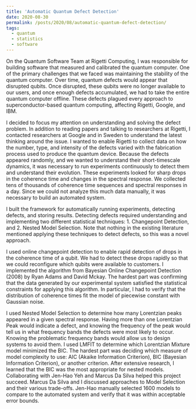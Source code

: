 ```yaml
---
title: 'Automatic Quantum Defect Detection'
date: 2020-08-30
permalink: /posts/2020/08/automatic-quantum-defect-detection/
tags:
  - quantum
  - statistics
  - software
---
```


On the Quantum Software Team at Rigetti Computing, I was responsible for building software that measured and calibrated the quantum computer. One of the primary challenges that we faced was maintaining the stability of the quantum computer. Over time, quantum defects would appear that disrupted qubits. Once disrupted, these qubits were no longer available to our users, and once enough defects accumulated, we had to take the entire quantum computer offline. These defects plagued every approach to superconductor-based quantum computing, affecting Rigetti, Google, and IBM. 

I decided to focus my attention on understanding and solving the defect problem. In addition to reading papers and talking to researchers at Rigetti, I contacted researchers at Google and in Sweden to understand the latest thinking around the issue. I wanted to enable Rigetti to collect data on how the number, type, and intensity of the defects varied with the fabrication process used to produce the quantum device. Because the defects appeared randomly, and we wanted to understand their short-timescale dynamics, it was necessary to run experiments continuously to detect them and understand their evolution. These experiments looked for sharp drops in the coherence time and changes in the spectral response. We collected tens of thousands of coherence time sequences and spectral responses in a day. Since we could not analyze this much data manually, it was necessary to build an automated system.

I built the framework for automatically running experiments, detecting defects, and storing results. Detecting defects required understanding and implementing two different statistical techniques: 1. Changepoint Detection, and 2. Nested Model Selection. Note that nothing in the existing literature mentioned applying these techniques to detect defects, so this was a novel approach.

I used online changepoint detection to enable rapid detection of drops in the coherence time of a qubit. We had to detect these drops rapidly so that we could reconfigure which qubits were available to customers. I implemented the algorithm from Bayesian Online Changepoint Detection (2008) by Ryan Adams and David Mckay. The hardest part was confirming that the data generated by our experimental system satisfied the statistical constraints for applying this algorithm. In particular, I had to verify that the distribution of coherence times fit the model of piecewise constant with Gaussian noise.

I used Nested Model Selection to determine how many Lorentzian peaks appeared in a given spectral response. Having more than one Lorentzian Peak would indicate a defect, and knowing the frequency of the peak would tell us in what frequency bands the defects were most likely to occur. Knowing the problematic frequency bands would allow us to design systems to avoid them. I used LMFIT to determine which Lorentzian Mixture model minimized the BIC. The hardest part was deciding which measure of model complexity to use: AIC (Akaike Information Criterion), BIC (Bayesian Information Criterion), or another criterion. After extensive research, I learned that the BIC was the most appropriate for nested models.
Collaborating with Jen-Hao Yeh and Marcus Da Silva helped this project succeed. Marcus Da Silva and I discussed approaches to Model Selection and their various trade-offs. Jen-Hao manually selected 1600 models to compare to the automated system and verify that it was within acceptable error bounds. 
